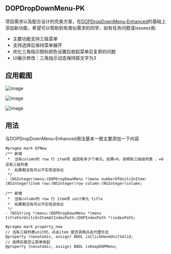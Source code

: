 ## DOPDropDownMenu-PK
项目需求以及配合设计的完美方案，在[DOPDropDownMenu-Enhanced](https://github.com/12207480/DOPDropDownMenu-Enhanced)的基础上添加新功能，希望可以帮助到有类似需求的同学，如有任务问题请issuess我:  

* 主要功能支持三级菜单
* 支持选择后保持菜单展开
* 优化三角指示图标颜色设置后收起菜单后复原的问题
* UI展示修改：三角指示动态保持距文字为3

## 应用截图
![image](https://github.com/peanutNote/DOPDropDownMenu-PK/blob/master/DOPDropDownMenu-PK/demo.gif)

![image](https://github.com/peanutNote/DOPDropDownMenu-PK/blob/master/DOPDropDownMenu-PK/demo1.gif)

![image](https://github.com/peanutNote/DOPDropDownMenu-PK/blob/master/DOPDropDownMenu-PK/demo2.gif)

## 用法
与DOPDropDownMenu-Enhanced用法基本一致主要添加一下内容  

```objc
#pragma mark QYNew
/** 新增
 *  当有column列 row 行 item项 返回有多少个单元，如果>0，说明有三级级列表 ，=0 没有三级列表
 *  如果都没有可以不实现该协议
 */
- (NSInteger)menu:(DOPDropDownMenu *)menu numberOfUnitsInItem:(NSInteger)item row:(NSInteger)row column:(NSInteger)column;

/** 新增
 *  当有column列 row 行 item项 unit单元 title
 *  如果都没有可以不实现该协议
 */
- (NSString *)menu:(DOPDropDownMenu *)menu titleForUnitsInItemAtIndexPath:(DOPIndexPath *)indexPath;

#pragma mark property_new
// 当有三级列表unit时，点击item 是否调用点击代理方法
@property (nonatomic, assign) BOOL isClickHaveUnitValid;
// 选择后是否让菜单收起
@property (nonatomic, assign) BOOL isKeepDOPMenu;
```
